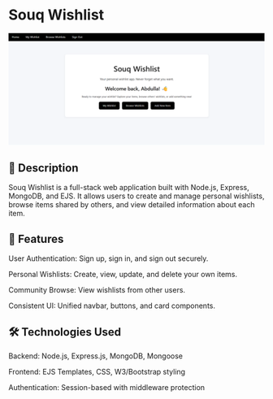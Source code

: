 #  Souq Wishlist

![Website Screenshot](./assets/screenshot.png)

## 🛒 Description
Souq Wishlist is a full-stack web application built with Node.js, Express, MongoDB, and EJS.
It allows users to create and manage personal wishlists, browse items shared by others, and view detailed information about each item.



## 🎯 Features
User Authentication: Sign up, sign in, and sign out securely.

Personal Wishlists: Create, view, update, and delete your own items.

Community Browse: View wishlists from other users.

Consistent UI: Unified navbar, buttons, and card components.

## 🛠️ Technologies Used
Backend: Node.js, Express.js, MongoDB, Mongoose

Frontend: EJS Templates, CSS, W3/Bootstrap styling

Authentication: Session-based with middleware protection




